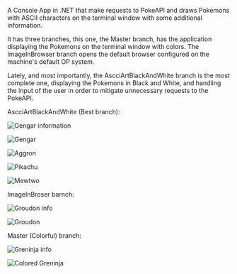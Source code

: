 A Console App in .NET that make requests to PokeAPI and draws Pokemons with ASCII characters on the terminal window with some additional information.

It has three branches, this one, the Master branch, has the application displaying the Pokemons on the terminal window with colors.
The ImageInBrowser branch opens the default browser configured on the machine's default OP system.

Lately, and most importantly, the AscciArtBlackAndWhite branch is the most complete one, displaying the Pokemons in Black and White, and handling the input of the user in order to mitigate unnecessary requests to the PokeAPI.

AscciArtBlackAndWhite (Best branch):

![Gengar information](https://github.com/user-attachments/assets/60eed261-21e6-43f5-be38-578e80465082)

![Gengar](https://github.com/user-attachments/assets/d49b80f4-a753-4038-8738-234653b6ddce)

![Aggron](https://github.com/user-attachments/assets/e3a9efa7-ee86-47b0-9558-5d9de2562f62)

![Pikachu](https://github.com/user-attachments/assets/2ce7233f-3304-4189-af37-60cf5b6a08ce)

![Mewtwo](https://github.com/user-attachments/assets/1a296bc3-2d98-46c1-83d1-78a814abe51b)

ImageInBroser barnch:

![Groudon info](https://github.com/user-attachments/assets/07d20e03-cbbc-493b-8701-6cbe8fbd8ed8)

![Groudon](https://github.com/user-attachments/assets/d3b39366-2d05-42f5-9d3c-2963e5928fad)

Master (Colorful) branch:

![Greninja info](https://github.com/user-attachments/assets/0a9ee0f2-ca94-4ac2-8202-02965dd8f1dc)

![Colored Greninja](https://github.com/user-attachments/assets/4a554c13-3c72-48a9-8786-1bf1bf491fb8)
